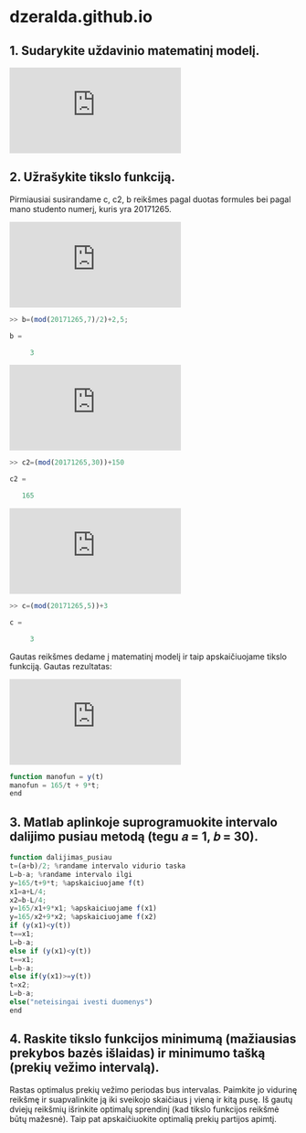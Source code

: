 # dzeralda.github.io
## 1. Sudarykite uždavinio matematinį modelį.

![matematiniomodelioformule](https://latex.codecogs.com/gif.latex?min%20c%28t%29%3D%5Cfrac%7Bc2%7D%7Bt%7D&plus;c*t*b)

## 2. Užrašykite tikslo funkciją.

Pirmiausiai susirandame c, c2, b reikšmes pagal duotas formules bei pagal mano studento numerį, kuris yra 20171265.

![prekestonomis](https://latex.codecogs.com/gif.latex?b%3D%5Cfrac%7BStudnr*mod*7%7D%7B2%7D&plus;2%2C5)

```javascript
>> b=(mod(20171265,7)/2)+2,5;

b =

     3
```

![partijoskaina](https://latex.codecogs.com/gif.latex?c2%3D%28studnr*mod*30%29&plus;150)

```javascript
>> c2=(mod(20171265,30))+150

c2 =

   165
```

![islaidos](https://latex.codecogs.com/gif.latex?c%3Dstudnr*mod*5&plus;3)

```javascript
>> c=(mod(20171265,5))+3

c =

     3
```
Gautas reikšmes dedame į matematinį modelį ir taip apskaičiuojame tikslo funkciją. 
Gautas rezultatas:

![tikslofunkcija](https://latex.codecogs.com/gif.latex?y%28t%29%3D%5Cfrac%7B165%7D%7Bt%7D&plus;9*t)

```javascript
function manofun = y(t)
manofun = 165/t + 9*t;
end
```
## 3. Matlab aplinkoje suprogramuokite intervalo dalijimo pusiau metodą (tegu 𝑎 = 1, 𝑏 = 30). 

```javascript
function dalijimas_pusiau
t=(a+b)/2; %randame intervalo vidurio taska
L=b-a; %randame intervalo ilgi
y=165/t+9*t; %apskaiciuojame f(t)
x1=a+L/4;
x2=b-L/4;
y=165/x1+9*x1; %apskaiciuojame f(x1)
y=165/x2+9*x2; %apskaiciuojame f(x2)
if (y(x1)<y(t))
t==x1;
L=b-a;
else if (y(x1)<y(t))
t==x1;
L=b-a;
else if(y(x1)>=y(t))
t=x2;
L=b-a;
else("neteisingai ivesti duomenys")
end
```
## 4.  Raskite tikslo funkcijos minimumą (mažiausias prekybos bazės išlaidas) ir minimumo tašką (prekių vežimo intervalą). 
Rastas optimalus prekių vežimo periodas bus intervalas. Paimkite jo
vidurinę reikšmę ir suapvalinkite ją iki sveikojo skaičiaus į vieną ir kitą pusę. Iš gautų dviejų
reikšmių išrinkite optimalų sprendinį (kad tikslo funkcijos reikšmė būtų mažesnė). Taip pat
apskaičiuokite optimalią prekių partijos apimtį. 
